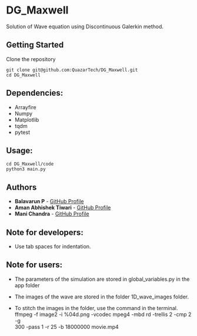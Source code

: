 # DG_Maxwell
Solution of Wave equation using Discontinuous Galerkin method.

## Getting Started

Clone the repository
```
git clone git@github.com:QuazarTech/DG_Maxwell.git
cd DG_Maxwell
```

## Dependencies:
* Arrayfire
* Numpy
* Matplotlib
* tqdm
* pytest

## Usage:
```
cd DG_Maxwell/code
python3 main.py
```

## Authors

* **Balavarun P** - [GitHub Profile](https://github.com/Balavarun5)
* **Aman Abhishek Tiwari** - [GitHub Profile](https://github.com/amanabt)
* **Mani Chandra** - [GitHub Profile](https://github.com/mchandra)

## Note for developers:
* Use tab spaces for indentation.

## Note for users:
* The parameters of the simulation are stored in global_variables.py in
  the app folder
* The images of the wave are stored in the folder 1D_wave_images folder.

* To stitch the images in the folder, use the command in the terminal.
  ffmpeg -f image2 -i %04d.png -vcodec mpeg4 -mbd rd -trellis 2 -cmp 2 -g\
  300 -pass 1 -r 25 -b 18000000 movie.mp4
